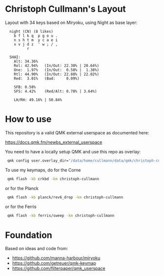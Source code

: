 # Christoph Cullmann's Layout

Layout with 34 keys based on Miryoku, using Night as base layer:

```
  night (CN) (8 likes)
    b f l k q  p g o u .
    n s h t m  y c a e i
    x v j d z  ' w ; / ,
          r

  SHAI:
    Alt: 34.36%
    Rol: 42.94%   (In/Out: 22.30% | 20.64%)
    One:  1.97%   (In/Out:  0.58% |  1.38%)
    Rtl: 44.90%   (In/Out: 22.88% | 22.02%)
    Red:  3.01%   (Bad:     0.09%)

    SFB: 0.58%
    SFS: 4.42%    (Red/Alt: 0.78% | 3.64%)

    LH/RH: 49.16% | 50.84%
```

# How to use

This repository is a valid QMK external userspace as documented here:

 https://docs.qmk.fm/newbs_external_userspace

You need to have a locally setup QMK and use this repo as overlay:

```zsh
 qmk config user.overlay_dir="/data/home/cullmann/data/qmk/christoph-cullmann"
```

To use my keymaps, do for the Corne

```zsh
 qmk flash -kb crkbd -km christoph-cullmann
```

or for the Planck

```zsh
 qmk flash -kb planck/rev6_drop -km christoph-cullmann
```

or for the Ferris

```zsh
 qmk flash -kb ferris/sweep -km christoph-cullmann
```

# Foundation

Based on ideas and code from:

- https://github.com/manna-harbour/miryoku
- https://github.com/getreuer/qmk-keymap
- https://github.com/filterpaper/qmk_userspace
